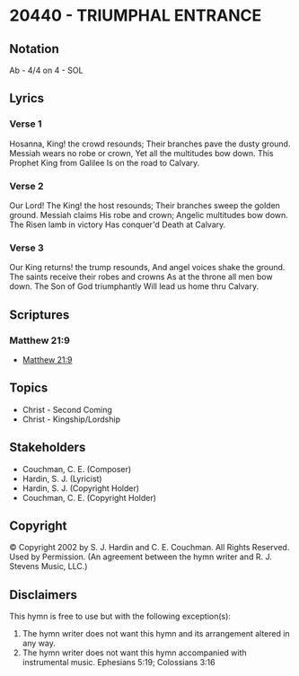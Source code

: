 # 20440 - TRIUMPHAL ENTRANCE

## Notation

Ab - 4/4 on 4 - SOL

## Lyrics

### Verse 1

Hosanna, King! the crowd resounds; Their branches pave the dusty ground. Messiah wears no robe or crown, Yet all the multitudes bow down. This Prophet King from Galilee Is on the road to Calvary.

### Verse 2

Our Lord! The King! the host resounds; Their branches sweep the golden ground. Messiah claims His robe and crown; Angelic multitudes bow down. The Risen lamb in victory Has conquer'd Death at Calvary.

### Verse 3

Our King returns! the trump resounds, And angel voices shake the ground. The saints receive their robes and crowns As at the throne all men bow down. The Son of God triumphantly Will lead us home thru Calvary.


## Scriptures

### Matthew 21:9

- [Matthew 21:9](https://www.biblegateway.com/passage/?search=Matthew%2021%3A9)


## Topics

- Christ - Second Coming
- Christ - Kingship/Lordship

## Stakeholders

- Couchman, C. E. (Composer)
- Hardin, S. J. (Lyricist)
- Hardin, S. J. (Copyright Holder)
- Couchman, C. E. (Copyright Holder)

## Copyright

© Copyright 2002 by S. J. Hardin and C. E. Couchman. All Rights Reserved. Used by Permission.
(An agreement between the hymn writer and R. J. Stevens Music, LLC.)

## Disclaimers

This hymn is free to use but with the following exception(s):
1. The hymn writer does not want this hymn and its arrangement altered in any way.
2. The hymn writer does not want this hymn accompanied with instrumental music.
Ephesians 5:19; Colossians 3:16

